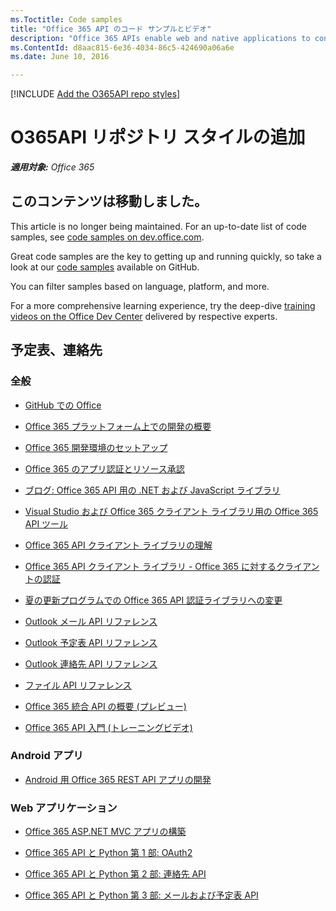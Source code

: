 ```yaml
---
ms.Toctitle: Code samples
title: "Office 365 API のコード サンプルとビデオ"
description: "Office 365 APIs enable web and native applications to consume Office 365 data. Learn more about them from code samples and training videos."
ms.ContentId: d8aac815-6e36-4034-86c5-424690a06a6e
ms.date: June 10, 2016

---
```

[!INCLUDE [Add the O365API repo styles](../includes/controls/addo365apistyles.xml)]

# O365API リポジトリ スタイルの追加
    
_**適用対象:** Office 365_

## このコンテンツは移動しました。

This article is no longer being maintained. For an up-to-date list of code samples, see [code samples on dev.office.com](http://dev.office.com/code-samples#?filters=office%20365%20app).


Great code samples are the key to getting up and running quickly, so take a look at our [code samples](http://dev.office.com/code-samples#?filters=office%20365%20app) available on GitHub. 

You can filter samples based on language, platform, and more.

For a more comprehensive learning experience, try the deep-dive [training videos on the Office Dev Center](http://dev.office.com/training) delivered by respective experts.


## 予定表、連絡先
<a name="bk_addresources"> </a>


### 全般
-  [GitHub での Office](https://github.com/OfficeDev)

-  [Office 365 プラットフォーム上での開発の概要](..\howto\platform-development-overview.md)
    
-  [Office 365 開発環境のセットアップ](..\howto\setup-development-environment.md)
    
-  [Office 365 のアプリ認証とリソース承認](..\howto\common-app-authentication-tasks.md)

-  [ブログ: Office 365 API 用の .NET および JavaScript ライブラリ](http://blogs.office.com/2014/05/12/net-and-javascript-libraries-for-office-365-apis/)

-  [Visual Studio および Office 365 クライアント ライブラリ用の Office 365 API ツール](http://aka.ms/clientlibrary)

-  [Office 365 API クライアント ライブラリの理解](http://chakkaradeep.com/index.php/getting-familiar-with-the-office-365-api-client-libraries/)

-  [Office 365 API クライアント ライブラリ - Office 365 に対するクライアントの認証](http://chakkaradeep.com/index.php/office-365-api-client-libraries-authenticating-your-client-to-office-365/)

-  [夏の更新プログラムでの Office 365 API 認証ライブラリへの変更](http://chakkaradeep.com/index.php/changes-to-office-365-api-authentication-library-in-the-summer-update/)

-  [Outlook メール API リファレンス](..\api\mail-rest-operations.md)

-  [Outlook 予定表 API リファレンス](..\api\calendar-rest-operations.md)

-  [Outlook 連絡先 API リファレンス](..\api\contacts-rest-operations.md)

-  [ファイル API リファレンス](..\api\files-rest-operations.md)

-  [Office 365 統合 API の概要 (プレビュー)](..\howto\office-365-unified-api-overview.md)

-  [Office 365 API 入門 (トレーニングビデオ)](http://www.microsoftvirtualacademy.com/training-courses/introduction-to-office-365-development?m=10072&ct=31602) 

### Android アプリ

-  [Android 用 Office 365 REST API アプリの開発](..\howto\getting-started-Office-365-APIs.md)

### Web アプリケーション
-  [Office 365 ASP.NET MVC アプリの構築](..\howto\getting-started-Office-365-APIs.md)

-  [Office 365 API と Python 第 1 部: OAuth2](http://blogs.msdn.com/b/exchangedev/archive/2015/01/05/office-365-apis-and-python-part-1-oauth2.aspx)
    
-  [Office 365 API と Python 第 2 部: 連絡先 API](http://blogs.msdn.com/b/exchangedev/archive/2015/01/09/office-365-apis-and-python-part-2-contacts-api.aspx)
    
-  [Office 365 API と Python 第 3 部: メールおよび予定表 API](http://blogs.msdn.com/b/exchangedev/archive/2015/01/15/office-365-apis-and-python-part-3-mail-and-calendar-api.aspx)

<!--**Terms of use** &nbsp;  _The Android robot is reproduced or modified from work created and shared by Google and used according to terms described in the_ [Creative Commons 3.0 Attribution License](http://creativecommons.org/licenses/by/3.0/).-->


    

    

    

